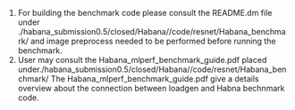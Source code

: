 1. For building the benchmark code please consult the README.dm file under ./habana_submission0.5/closed/Habana//code/resnet/Habana_benchmark/
   and image preprocess needed to be performed before running the benchmark.
2. User may consult the Habana_mlperf_benchmark_guide.pdf placed under./habana_submission0.5/closed/Habana//code/resnet/Habana_benchmark/
   The Habana_mlperf_benchmark_guide.pdf give a details overview about the connection between loadgen and Habna bechnmark code.

